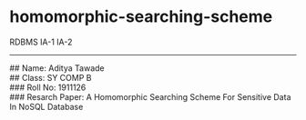 # homomorphic-searching-scheme
RDBMS IA-1 IA-2
<hr/>
## Name: Aditya Tawade <br/>
## Class: SY COMP B <br/>
### Roll No: 1911126 <br/>
### Resarch Paper: A Homomorphic Searching Scheme For Sensitive Data In NoSQL Database <br/>

